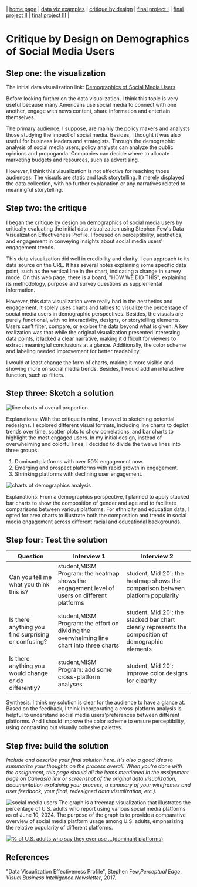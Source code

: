 | [home page](https://myrashen.github.io/Shihan-Shen-portfolio/) | [data viz examples](dataviz-examples) | [critique by design](critique-by-design) | [final project I](final-project-part-one) | [final project II](final-project-part-two) | [final project III](final-project-part-three) |

# Critique by Design on Demographics of Social Media Users  

## Step one: the visualization

The initial data visualization link: [Demographics of Social Media Users](https://www.pewresearch.org/internet/fact-sheet/social-media/?tabItem=3345cffa-94a6-4e74-9272-70dee1e0e213#who-uses-each-social-media-platform)

Before looking further on the data visualization, I think this topic is very useful because many Americans use social media to connect with one another, engage with news content, share information and entertain themselves. 

The primary audience, I suppose, are mainly the policy makers and analysts those studying the impact of social media. Besides, I thought it was also useful for business leaders and strategists. Through the demographic analysis of social media users, policy analysts can analyze the public opinions and propoganda. Companies can decide where to allocate marketing budgets and resources, such as  advertising. 

However, I think this visualization is not effective for reaching those audiences. The visuals are static and lack storytelling. It merely displayed the data collection, with no further explanation or any narratives related to meaningful storytelling.

## Step two: the critique

I began the critique by design on demographics of social media users by critically evaluating the initial data visualization using Stephen Few's Data Visualization Effectiveness Profile. I focused on perceptibility, aesthetics, and engagement in conveying insights about social media users' engagement trends. 

This data visualization did well in credibility and clarity. I can approach to its data source on the URL. It has several notes explaining some specific data point, such as the vertical line in the chart, indicating a change in survey mode. On this web page, there is a board, "HOW WE DID THIS", explaining its methodology, purpose and survey questions as supplemental information.

However, this data visualization were really bad in the aesthetics and engagement. It solely uses charts and tables to visualize the percentage of social media users in demographic perspectives.  Besides, the visuals are purely functional, with no interactivity, designs, or storytelling elements. Users can’t filter, compare, or explore the data beyond what is given. A key realization was that while the original visualization presented interesting data points, it lacked a clear narrative, making it difficult for viewers to extract meaningful conclusions at a glance. Additionally, the color scheme and labeling needed improvement for better readability.

I would at least change the form of charts, making it more visible and showing more on social media trends. Besides, I would add an interactive function, such as filters.

## Step three: Sketch a solution

![line charts of overall proportion](WechatIMG2.jpg)

Explanations:
With the critique in mind, I moved to sketching potential redesigns. I explored different visual formats, including line charts to depict trends over time, scatter plots to show correlations, and bar charts to highlight the most engaged users. In my initial design, instead of overwhelming and colorful lines, I decided to divide the twelve lines into three groups:
1) Dominant platforms with over 50% engagement now.
2) Emerging and prospect platforms with rapid growth in engagement.
3) Shrinking platforms with declining user engagement.

![charts of demographics analysis](WechatIMG3.jpg)

Explanations:
From a demographics perspective, I planned to apply stacked bar charts to show the composition of gender and age and to facilitate comparisons between various platforms. For ethnicity and education data, I opted for area charts to illustrate both the composition and trends in social media engagement across different racial and educational backgrounds. 

## Step four: Test the solution

| Question | Interview 1 | Interview 2 |
|----------|-------------|-------------|
|Can you tell me what you think this is?|student,MISM Program: the heatmap shows the engagement level of users on different platforms|student, Mid 20': the heatmap shows the comparison between platform popularity|
|Is there anything you find surprising or confusing?|student,MISM Program: the effort on dividing the overwhelming line chart into three charts|student, Mid 20': the stacked bar chart clearly represents the composition of demographic elements|
|Is there anything you would change or do differently?|student,MISM Program: add some cross-platform analyses|student, Mid 20': improve color designs for clearity|

Synthesis: 
I think my solution is clear for the audience to have a glance at. Based on the feedback, I think incorporating a cross-platform analysis is helpful to understand social media users'preferences between different platforms. And I should improve the color scheme to ensure perceptibility, using contrasting but visually cohesive palettes.

## Step five: build the solution

_Include and describe your final solution here. It's also a good idea to summarize your thoughts on the process overall. When you're done with the assignment, this page should all the items mentioned in the assignment page on Canvas(a link or screenshot of the original data visualization, documentation explaining your process, a summary of your wireframes and user feedback, your final, redesigned data visualization, etc.)._

![social media users](socialmediaheatmap.png)
The graph is a treemap visualization that illustrates the percentage of U.S. adults who report using various social media platforms as of June 10, 2024. The purpose of the graph is to provide a comparative overview of social media platform usage among U.S. adults, emphasizing the relative popularity of different platforms.

<div class='tableauPlaceholder' id='viz1739411300305' style='position: relative'>
   <noscript><a href='#'><img alt='% of U.S. adults who say they ever use …(dominant platforms) ' src='https:&#47;&#47;public.tableau.com&#47;static&#47;images&#47;so&#47;socialmediausers&#47;Sheet1&#47;1_rss.png' style='border: none' /></a></noscript>
   <object class='tableauViz'  style='display:none;'>
      <param name='host_url' value='https%3A%2F%2Fpublic.tableau.com%2F' />
      <param name='embed_code_version' value='3' />
      <param name='site_root' value='' />
      <param name='name' value='socialmediausers&#47;Sheet1' />
      <param name='tabs' value='no' />
      <param name='toolbar' value='yes' />
      <param name='static_image' value='https:&#47;&#47;public.tableau.com&#47;static&#47;images&#47;so&#47;socialmediausers&#47;Sheet1&#47;1.png' />
      <param name='animate_transition' value='yes' />
      <param name='display_static_image' value='yes' />
      <param name='display_spinner' value='yes' />
      <param name='display_overlay' value='yes' />
      <param name='display_count' value='yes' />
      <param name='language' value='zh-CN' />
   </object>
</div>
<script type='text/javascript'>                    var divElement = document.getElementById('viz1739411300305');                    var vizElement = divElement.getElementsByTagName('object')[0];                    vizElement.style.width='100%';vizElement.style.height=(divElement.offsetWidth*0.75)+'px';                    var scriptElement = document.createElement('script');                    scriptElement.src = 'https://public.tableau.com/javascripts/api/viz_v1.js';                    vizElement.parentNode.insertBefore(scriptElement, vizElement);                </script>



## References
"Data Visualization Effectiveness Profile", Stephen Few,*Perceptual Edge*, *Visual Business Intelligence Newsletter*, 2017.
